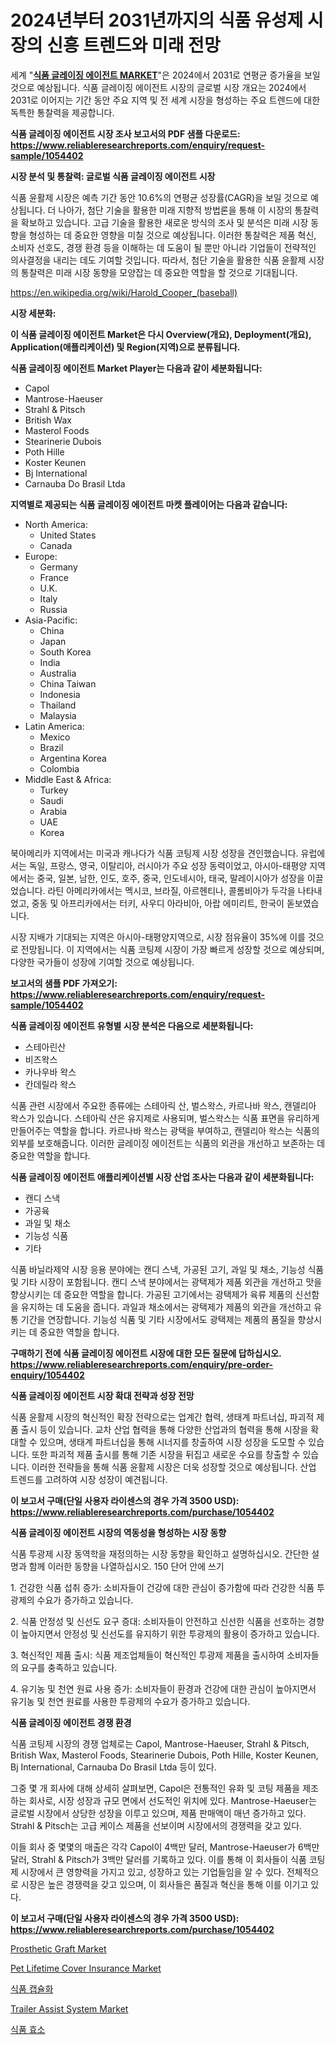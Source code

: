 <p><h1>2024년부터 2031년까지의 식품 유성제 시장의 신흥 트렌드와 미래 전망</h1></p><p>세계 "<strong><a href="https://www.reliableresearchreports.com/food-glazing-agents-r1054402">식품 글레이징 에이전트 MARKET</a></strong>"은 2024에서 2031로 연평균 증가율을 보일 것으로 예상됩니다. 식품 글레이징 에이전트 시장의 글로벌 시장 개요는 2024에서 2031로 이어지는 기간 동안 주요 지역 및 전 세계 시장을 형성하는 주요 트렌드에 대한 독특한 통찰력을 제공합니다.</p>
<p><strong>식품 글레이징 에이전트 시장 조사 보고서의 PDF 샘플 다운로드: <a href="https://www.reliableresearchreports.com/enquiry/request-sample/1054402">https://www.reliableresearchreports.com/enquiry/request-sample/1054402</a></strong></p>
<p><strong>시장 분석 및 통찰력: 글로벌 식품 글레이징 에이전트 시장</strong></p>
<p><p>식품 윤활제 시장은 예측 기간 동안 10.6%의 연평균 성장률(CAGR)을 보일 것으로 예상됩니다. 더 나아가, 첨단 기술을 활용한 미래 지향적 방법론을 통해 이 시장의 통찰력을 확보하고 있습니다. 고급 기술을 활용한 새로운 방식의 조사 및 분석은 미래 시장 동향을 형성하는 데 중요한 영향을 미칠 것으로 예상됩니다. 이러한 통찰력은 제품 혁신, 소비자 선호도, 경쟁 환경 등을 이해하는 데 도움이 될 뿐만 아니라 기업들이 전략적인 의사결정을 내리는 데도 기여할 것입니다. 따라서, 첨단 기술을 활용한 식품 윤활제 시장의 통찰력은 미래 시장 동향을 모양잡는 데 중요한 역할을 할 것으로 기대됩니다.</p></p>
<p><a href="%7CAUTHORITHY_DOMAIN_URL%7C">https://en.wikipedia.org/wiki/Harold_Cooper_(baseball)</a></p>
<p><strong>시장 세분화:</strong></p>
<p><strong>이 식품 글레이징 에이전트 Market은 다시 Overview(개요), Deployment(개요), Application(애플리케이션) 및 Region(지역)으로 분류됩니다.</strong></p>
<p><strong>식품 글레이징 에이전트 Market Player는 다음과 같이 세분화됩니다:</strong></p>
<p><ul><li>Capol</li><li>Mantrose-Haeuser</li><li>Strahl & Pitsch</li><li>British Wax</li><li>Masterol Foods</li><li>Stearinerie Dubois</li><li>Poth Hille</li><li>Koster Keunen</li><li>Bj International</li><li>Carnauba Do Brasil Ltda</li></ul></p>
<p><strong>지역별로 제공되는 식품 글레이징 에이전트 마켓 플레이어는 다음과 같습니다:</strong></p>
<p><ul>
    <li>
        North America:
        <ul>
            <li>United States</li>
            <li>Canada</li>
        </ul>
    </li>
    <li>
        Europe:
        <ul>
            <li>Germany</li>
            <li>France</li>
            <li>U.K.</li>
            <li>Italy</li>
            <li>Russia</li>
        </ul>
    </li>
    <li>
        Asia-Pacific:
        <ul>
            <li>China</li>
            <li>Japan</li>
            <li>South Korea</li>
            <li>India</li>
            <li>Australia</li>
            <li>China Taiwan</li>
            <li>Indonesia</li>
            <li>Thailand</li>
            <li>Malaysia</li>
        </ul>
    </li>
    <li>
        Latin America:
        <ul>
            <li>Mexico</li>
            <li>Brazil</li>
            <li>Argentina Korea</li>
            <li>Colombia</li>
        </ul>
    </li>
    <li>
        Middle East & Africa:
        <ul>
            <li>Turkey</li>
            <li>Saudi</li>
            <li>Arabia</li>
            <li>UAE</li>
            <li>Korea</li>
        </ul>
    </li>
    </ul></p>
<p><p>북아메리카 지역에서는 미국과 캐나다가 식품 코팅제 시장 성장을 견인했습니다. 유럽에서는 독일, 프랑스, 영국, 이탈리아, 러시아가 주요 성장 동력이었고, 아시아-태평양 지역에서는 중국, 일본, 남한, 인도, 호주, 중국, 인도네시아, 태국, 말레이시아가 성장을 이끌었습니다. 라틴 아메리카에서는 멕시코, 브라질, 아르헨티나, 콜롬비아가 두각을 나타내었고, 중동 및 아프리카에서는 터키, 사우디 아라비아, 아랍 에미리트, 한국이 돋보였습니다.</p><p>시장 지배가 기대되는 지역은 아시아-태평양지역으로, 시장 점유율이 35%에 이를 것으로 전망됩니다. 이 지역에서는 식품 코팅제 시장이 가장 빠르게 성장할 것으로 예상되며, 다양한 국가들이 성장에 기여할 것으로 예상됩니다.</p></p>
<p><strong>보고서의 샘플 PDF 가져오기: <a href="https://www.reliableresearchreports.com/enquiry/request-sample/1054402">https://www.reliableresearchreports.com/enquiry/request-sample/1054402</a></strong></p>
<p><strong>식품 글레이징 에이전트 유형별 시장 분석은 다음으로 세분화됩니다:</strong></p>
<p><ul><li>스테아린산</li><li>비즈왁스</li><li>카나우바 왁스</li><li>칸데릴라 왁스</li></ul></p>
<p><p>식품 관련 시장에서 주요한 종류에는 스테아릭 산, 벌스왁스, 카르나바 왁스, 캔델리아 왁스가 있습니다. 스테아릭 산은 유지제로 사용되며, 벌스왁스는 식품 표면을 유리하게 만들어주는 역할을 합니다. 카르나바 왁스는 광택을 부여하고, 캔델리아 왁스는 식품의 외부를 보호해줍니다. 이러한 글레이징 에이전트는 식품의 외관을 개선하고 보존하는 데 중요한 역할을 합니다.</p></p>
<p><strong>식품 글레이징 에이전트 애플리케이션별 시장 산업 조사는 다음과 같이 세분화됩니다:</strong></p>
<p><ul><li>캔디 스낵</li><li>가공육</li><li>과일 및 채소</li><li>기능성 식품</li><li>기타</li></ul></p>
<p><p>식품 바닐라제약 시장 응용 분야에는 캔디 스낵, 가공된 고기, 과일 및 채소, 기능성 식품 및 기타 시장이 포함됩니다. 캔디 스낵 분야에서는 광택제가 제품 외관을 개선하고 맛을 향상시키는 데 중요한 역할을 합니다. 가공된 고기에서는 광택제가 육류 제품의 신선함을 유지하는 데 도움을 줍니다. 과일과 채소에서는 광택제가 제품의 외관을 개선하고 유통 기간을 연장합니다. 기능성 식품 및 기타 시장에서도 광택제는 제품의 품질을 향상시키는 데 중요한 역할을 합니다.</p></p>
<p><strong>구매하기 전에 식품 글레이징 에이전트 시장에 대한 모든 질문에 답하십시오. <a href="https://www.reliableresearchreports.com/enquiry/pre-order-enquiry/1054402">https://www.reliableresearchreports.com/enquiry/pre-order-enquiry/1054402</a></strong></p>
<p><strong>식품 글레이징 에이전트 시장 확대 전략과 성장 전망</strong></p>
<p><p>식품 윤활제 시장의 혁신적인 확장 전략으로는 업계간 협력, 생태계 파트너십, 파괴적 제품 출시 등이 있습니다. 교차 산업 협력을 통해 다양한 산업과의 협력을 통해 시장을 확대할 수 있으며, 생태계 파트너십을 통해 시너지를 창출하여 시장 성장을 도모할 수 있습니다. 또한 파괴적 제품 출시를 통해 기존 시장을 뒤집고 새로운 수요를 창출할 수 있습니다. 이러한 전략들을 통해 식품 윤활제 시장은 더욱 성장할 것으로 예상됩니다. 산업 트렌드를 고려하여 시장 성장이 예견됩니다.</p></p>
<p><strong>이 보고서 구매(단일 사용자 라이센스의 경우 가격 3500 USD): <a href="https://www.reliableresearchreports.com/purchase/1054402">https://www.reliableresearchreports.com/purchase/1054402</a></strong></p>
<p><strong>식품 글레이징 에이전트 시장의 역동성을 형성하는 시장 동향</strong></p>
<p><p>식품 투광제 시장 동역학을 재정의하는 시장 동향을 확인하고 설명하십시오. 간단한 설명과 함께 이러한 동향을 나열하십시오. 150 단어 안에 쓰기</p><p>1. 건강한 식품 섭취 증가: 소비자들이 건강에 대한 관심이 증가함에 따라 건강한 식품 투광제의 수요가 증가하고 있습니다.</p><p>   </p><p>2. 식품 안정성 및 신선도 요구 증대: 소비자들이 안전하고 신선한 식품을 선호하는 경향이 높아지면서 안정성 및 신선도를 유지하기 위한 투광제의 활용이 증가하고 있습니다.</p><p>3. 혁신적인 제품 출시: 식품 제조업체들이 혁신적인 투광제 제품을 출시하여 소비자들의 요구를 충족하고 있습니다.</p><p>4. 유기농 및 천연 원료 사용 증가: 소비자들이 환경과 건강에 대한 관심이 높아지면서 유기농 및 천연 원료를 사용한 투광제의 수요가 증가하고 있습니다.</p></p>
<p><strong>식품 글레이징 에이전트 경쟁 환경</strong></p>
<p><p>식품 코팅제 시장의 경쟁 업체로는 Capol, Mantrose-Haeuser, Strahl & Pitsch, British Wax, Masterol Foods, Stearinerie Dubois, Poth Hille, Koster Keunen, Bj International, Carnauba Do Brasil Ltda 등이 있다. </p><p>그중 몇 개 회사에 대해 상세히 살펴보면, Capol은 전통적인 유화 및 코팅 제품을 제조하는 회사로, 시장 성장과 규모 면에서 선도적인 위치에 있다. Mantrose-Haeuser는 글로벌 시장에서 상당한 성장을 이루고 있으며, 제품 판매액이 매년 증가하고 있다. Strahl & Pitsch는 고급 케이스 제품을 선보이며 시장에서의 경쟁력을 갖고 있다.</p><p>이들 회사 중 몇몇의 매출은 각각 Capol이 4백만 달러, Mantrose-Haeuser가 6백만 달러, Strahl & Pitsch가 3백만 달러를 기록하고 있다. 이를 통해 이 회사들이 식품 코팅제 시장에서 큰 영향력을 가지고 있고, 성장하고 있는 기업들임을 알 수 있다. 전체적으로 시장은 높은 경쟁력을 갖고 있으며, 이 회사들은 품질과 혁신을 통해 이를 이기고 있다.</p></p>
<p><strong>이 보고서 구매(단일 사용자 라이센스의 경우 가격 3500 USD): <a href="https://www.reliableresearchreports.com/purchase/1054402">https://www.reliableresearchreports.com/purchase/1054402</a></strong></p>
<p><p><a href="https://www.linkedin.com/pulse/prosthetic-graft-market-analysis-report-global-insights-region-n84jf?trackingId=ZUFujBjNRgqzS1TKxH%2BoXA%3D%3D">Prosthetic Graft Market</a></p><p><a href="https://github.com/ksleyeze/Market-Research-Report-List-1/blob/main/pet-lifetime-cover-insurance-market.md">Pet Lifetime Cover Insurance Market</a></p><p><a href="https://github.com/shampaakter36/Market-Research-Report-List-2/blob/main/124153778614.md">식품 캡슐화</a></p><p><a href="https://github.com/dylanObrien626/Market-Research-Report-List-1/blob/main/trailer-assist-system-market.md">Trailer Assist System Market</a></p><p><a href="https://github.com/LuckeyCorbin/Market-Research-Report-List-2/blob/main/127249678615.md">식품 효소</a></p></p>